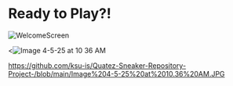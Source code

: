 # Ready to Play?!

![WelcomeScreen](https://github.com/user-attachments/assets/cd0e95b7-eb03-4529-b7f5-e342279b6c9e)

<![Image 4-5-25 at 10 36 AM](https://github.com/user-attachments/assets/91e4a342-4b85-4682-bc2a-acaecc3952e4)


https://github.com/ksu-is/Quatez-Sneaker-Repository-Project-/blob/main/Image%204-5-25%20at%2010.36%20AM.JPG






